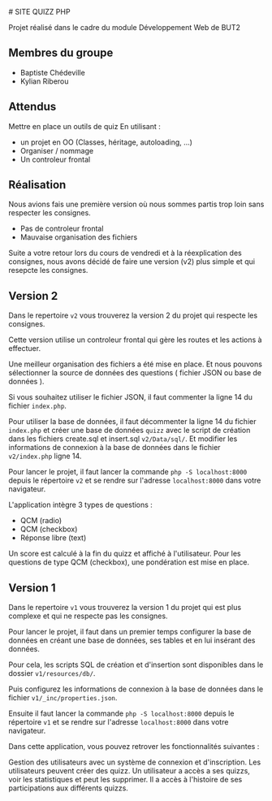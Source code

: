 # SITE QUIZZ PHP

Projet réalisé dans le cadre du module Développement Web de BUT2

## Membres du groupe

- Baptiste Chédeville
- Kylian Riberou

## Attendus

Mettre en place un outils de quiz
En utilisant :

- un projet en OO (Classes, héritage, autoloading, ...)
- Organiser / nommage
- Un controleur frontal


## Réalisation

Nous avions fais une première version où nous sommes partis trop loin sans respecter les consignes.
- Pas de controleur frontal
- Mauvaise organisation des fichiers

Suite a votre retour lors du cours de vendredi et à la réexplication des consignes, nous avons décidé de faire une version (v2) plus simple et qui resepcte les consignes.


## Version 2

Dans le repertoire `v2` vous trouverez la version 2 du projet qui respecte les consignes.

Cette version utilise un controleur frontal qui gère les routes et les actions à effectuer.

Une meilleur organisation des fichiers a été mise en place.
Et nous pouvons sélectionner la source de données des questions ( fichier JSON ou base de données ).

Si vous souhaitez utiliser le fichier JSON, il faut commenter la ligne 14 du fichier `index.php`.

Pour utiliser la base de données, il faut décommenter la ligne 14 du fichier `index.php` et créer une base de données `quizz` avec le script de création dans les fichiers create.sql et insert.sql `v2/Data/sql/`.
Et modifier les informations de connexion à la base de données dans le fichier `v2/index.php` ligne 14.

Pour lancer le projet, il faut lancer la commande `php -S localhost:8000` depuis le répertoire `v2` et se rendre sur l'adresse `localhost:8000` dans votre navigateur.

L'application intègre 3 types de questions :

- QCM (radio)
- QCM (checkbox)
- Réponse libre (text)

Un score est calculé à la fin du quizz et affiché à l'utilisateur.
Pour les questions de type QCM (checkbox), une pondération est mise en place.

## Version 1

Dans le repertoire `v1` vous trouverez la version 1 du projet qui est plus complexe et qui ne respecte pas les consignes.


Pour lancer le projet, il faut dans un premier temps configurer la base de données en créant une base de données, ses tables et en lui insérant des données.

Pour cela, les scripts SQL de création et d'insertion sont disponibles dans le dossier `v1/resources/db/`.

Puis configurez les informations de connexion à la base de données dans le fichier `v1/_inc/properties.json`.

Ensuite il faut lancer la commande `php -S localhost:8000` depuis le répertoire `v1` et se rendre sur l'adresse `localhost:8000` dans votre navigateur.

Dans cette application, vous pouvez retrover les fonctionnalités suivantes :

Gestion des utilisateurs avec un système de connexion et d'inscription.
Les utilisateurs peuvent créer des quizz.
Un utilisateur a accès a ses quizzs, voir les statistiques et peut les supprimer.
Il a accès à l'histoire de ses participations aux différents quizzs. 
